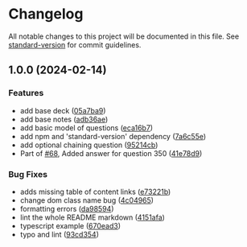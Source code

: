 # Changelog

All notable changes to this project will be documented in this file. See [standard-version](https://github.com/conventional-changelog/standard-version) for commit guidelines.

## 1.0.0 (2024-02-14)


### Features

* add base deck ([05a7ba9](https://github.com/envico801/javascript-interview-questions/commit/05a7ba974feff7d08b35b2db6ac64bbe554d9f75))
* add base notes ([adb36ae](https://github.com/envico801/javascript-interview-questions/commit/adb36aeda1809e5735e3ea2b7b4d6c53ae17cf5b))
* add basic model of questions ([eca16b7](https://github.com/envico801/javascript-interview-questions/commit/eca16b7c812e4e1ed6e6659136964798d7428016))
* add npm and 'standard-version' dependency ([7a6c55e](https://github.com/envico801/javascript-interview-questions/commit/7a6c55eddbcb9a6b5acabd96e86eda342dfd2776))
* add optional chaining question ([95214cb](https://github.com/envico801/javascript-interview-questions/commit/95214cba7ab69025168be7d457d73d4388ebe11e))
* Part of [#68](https://github.com/envico801/javascript-interview-questions/issues/68), Added answer for question 350 ([41e78d9](https://github.com/envico801/javascript-interview-questions/commit/41e78d99f0e160131353f878847595cf5a273df1))


### Bug Fixes

* adds missing table of content links ([e73221b](https://github.com/envico801/javascript-interview-questions/commit/e73221bb08f2e5fdd44040f72ffd19f95a08c399))
* change dom class name bug ([4c04965](https://github.com/envico801/javascript-interview-questions/commit/4c049652058b16a515b062be9f793c3bca3258a5))
* formatting errors ([da98594](https://github.com/envico801/javascript-interview-questions/commit/da98594f83bf1801566bee066e4a43e9f8da81ce))
* lint the whole README markdown ([4151afa](https://github.com/envico801/javascript-interview-questions/commit/4151afad39c77f860453c5b2e4afdb9b412197fb))
* typescript example ([670ead3](https://github.com/envico801/javascript-interview-questions/commit/670ead3bd49076abe02122eb5f37e5a60b5512eb))
* typo and lint ([93cd354](https://github.com/envico801/javascript-interview-questions/commit/93cd354ed146fd20a36c6ad60e06c80326daf2b7))
